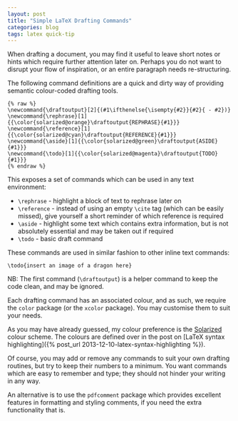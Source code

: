 ```yaml
---
layout: post
title: "Simple LaTeX Drafting Commands"
categories: blog
tags: latex quick-tip
---
```


When drafting a document, you may find it useful to leave short notes or hints which require further attention later on. Perhaps you do not want to disrupt your flow of inspiration, or an entire paragraph needs re-structuring.

The following command definitions are a quick and dirty way of providing semantic colour-coded drafting tools.

<pre><code class="language-latex">{% raw %}
\newcommand{\draftoutput}[2]{(#1\ifthenelse{\isempty{#2}}{#2}{ - #2})}
\newcommand{\rephrase}[1]{{\color{solarized@orange}\draftoutput{REPHRASE}{#1}}}
\newcommand{\reference}[1]{{\color{solarized@cyan}\draftoutput{REFERENCE}{#1}}}
\newcommand{\aside}[1]{{\color{solarized@green}\draftoutput{ASIDE}{#1}}}
\newcommand{\todo}[1]{{\color{solarized@magenta}\draftoutput{TODO}{#1}}}
{% endraw %}
</code></pre>

This exposes a set of commands which can be used in any text environment:

- `\rephrase` - highlight a block of text to rephrase later on
- `\reference` - instead of using an empty `\cite` tag (which can be easily missed), give yourself a short reminder of which reference is required
- `\aside` - highlight some text which contains extra information, but is not absolutely essential and may be taken out if required
- `\todo` - basic draft command

These commands are used in similar fashion to other inline text commands:

<pre><code class="language-latex">\todo{insert an image of a dragon here}
</code></pre>

NB: The first command (`\draftoutput`) is a helper command to keep the code clean, and may be ignored.

Each drafting command has an associated colour, and as such, we require the `color` package (or the `xcolor` package). You may customise them to suit your needs.

As you may have already guessed, my colour preference is the [Solarized](http://ethanschoonover.com/solarized) colour scheme. The colours are defined over in the post on [LaTeX syntax highlighting]({% post_url 2013-12-10-latex-syntax-highlighting %}).

Of course, you may add or remove any commands to suit your own drafting routines, but try to keep their numbers to a minimum. You want commands which are easy to remember and type; they should not hinder your writing in any way.

An alternative is to use the `pdfcomment` package which provides excellent features in formatting and styling comments, if you need the extra functionality that is.